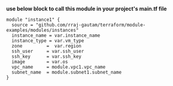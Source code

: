 **use below block to call this module in your project's main.tf file**
```
module "instance1" {
  source = "github.com/rraj-gautam/terraform/module-examples/modules/instances"
  instance_name = var.instance_name
  instance_type = var.vm_type
  zone         =  var.region
  ssh_user     = var.ssh_user
  ssh_key      = var.ssh_key
  image        = var.os
  vpc_name     = module.vpc1.vpc_name
  subnet_name  = module.subnet1.subnet_name
}
```
